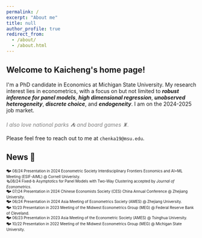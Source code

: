 ```yaml
---
permalink: /
excerpt: "About me"
title: null
author_profile: true
redirect_from: 
  - /about/
  - /about.html
---
```


## Welcome to Kaicheng's home page!

I'm a PhD candidate in Economics at Michigan State University. My research interest lies in econometrics, with a focus on but not limited to ***robust inference for panel models***, ***high dimensional regression***, ***unobserved heterogeneity***, ***discrete choice***, and ***endogeneity***. I am on the 2024-2025 job market.  

*<span style="color:grey">I also love national parks ⛺ and board games ♜.</span>*

Please feel free to reach out to me at `chenka19@msu.edu`.

## News 📢 
<span style="font-size:0.7em;"> 🗫 08/24 Presentation in 2024 Econometric Society Interdisciplinary Frontiers Economics and AI+ML Meeting (ESIF-AIML) @ Cornell Univeristy.</span> <br>
<span style="font-size:0.7em;"> 🗞️08/24 Fixed-b Asymptotics for Panel Models with Two-Way Clustering accepted by *Journal of Econometrics*.</span> <br>
<span style="font-size:0.7em;"> 🗫 07/24 Presentation in 2024 Chinese Economists Society (CES) China Annual Conference @ Zhejiang University.</span> <br>
<span style="font-size:0.7em;"> 🗫 06/24 Presentation in 2024 Asia Meeting of Econometrics Society (AMES) @ Zhejiang University.</span> <br>
<span style="font-size:0.7em;"> 🗫 10/23 Presentation in 2023 Meeting of the Midwest Econometrics Group (MEG) @ Federal Reserve Bank of Cleveland.</span> <br>
<span style="font-size:0.7em;"> 🗫 06/23 Presentation in 2023 Asia Meeting of the Econometric Society (AMES) @ Tsinghua University.</span> <br>
<span style="font-size:0.7em;"> 🗫 10/22 Presentation in 2022 Meeting of the Midwest Econometrics Group (MEG) @ Michigan State University.</span> <br>


